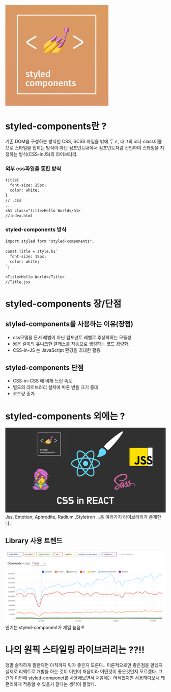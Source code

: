 ![로고](./image//%EB%8B%A4%EC%9A%B4%EB%A1%9C%EB%93%9C.png)

# styled-components란 ?

기존 DOM을 구성하는 방식인 CSS, SCSS 파일을 밖에 두고, 태그의 id나 class이름으로 스타일을 입히는 방식이 아닌
컴포넌트내에서 컴포넌트처럼 선언하여 스타일을 지정하는 방식(CSS-inJS)의 라이브러리.

### 외부 css파일을 통한 방식

```
title{
  font-size: 15px;
  color: white;
}
// .css
...
<h1 class="title>Hello World</h1>
//index.html
```

### styled-components 방식

```
import styled form "styled-components";

const Title = style.h1`
  font-size: 15px;
  color: white;
`;

<Title>Hello World</Title>
//Title.jsx
```

# styled-components 장/단점

## styled-components를 사용하는 이유(장점)

-   css모델을 문서 레벨이 아닌 컴포넌트 레벨로 추상화하는 모듈성.
-   짧은 길이의 유니크한 클래스를 자동으로 생성하는 코드 경량화.
-   CSS-in-JS 는 JavaScript 환경을 최대한 활용.

## styled-components 단점

-   CSS-in-CSS 에 비해 느린 속도.
-   별도의 라이브러리 설치에 따른 번들 크기 증대.
-   코드량 증가.

# styled-components 외에는 ?

![이미지](./image/cssinjs.png)
Jss, Emotion, Aphrodite, Radium ,Styletron ...등 여러가지 라이브러리가 존재한다.

## Library 사용 트렌드

![이미지](./image/%EC%8A%A4%ED%81%AC%EB%A6%B0%EC%83%B7%202022-11-04%20%EC%98%A4%ED%9B%84%204.17.10.png)
인기는 styled-component가 제일 높음!!!

# 나의 원픽 스타일링 라이브러리는 ??!!

정말 솔직하게 말한다면 아직까지 뭐가 좋은지 모른다.. 이론적으로만 좋은점을 알겠지 실제로 리액트로 개발을 하는 것이 이번이 처음이라 어떤것이 좋은것인지 모르겠다.
그런데 이번에 styled-componet를 사용해보면서 처음에는 어색했지만 사용하다보니 꽤 편리하게 적용할 수 있을거 같다는 생각이 들었다.
